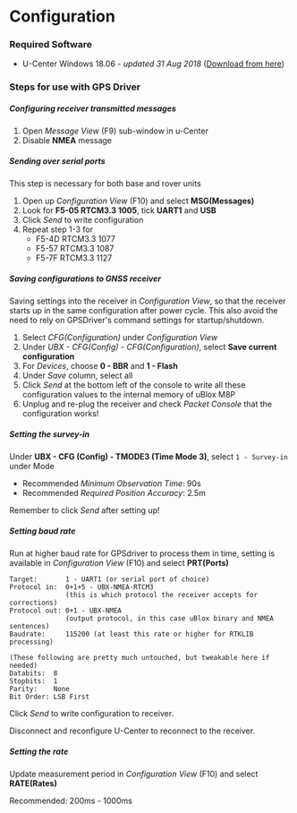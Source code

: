 # Configuration

### Required Software

- U-Center Windows 18.06 - *updated 31 Aug 2018* ([Download from here](https://www.u-blox.com/en/product/u-center-windows))



### Steps for use with GPS Driver

##### Configuring receiver transmitted messages

1. Open *Message View* (F9) sub-window in u-Center
2. Disable **NMEA** message



##### Sending over serial ports

This step is necessary for both base and rover units

1. Open up *Configuration View* (F10) and select **MSG(Messages)** 
2. Look for **F5-05 RTCM3.3 1005**, tick **UART1** and **USB**
3. Click *Send* to write configuration
4. Repeat step 1-3 for 
   * F5-4D RTCM3.3 1077
   * F5-57 RTCM3.3 1087 
   * F5-7F RTCM3.3 1127



##### Saving configurations to GNSS receiver

Saving settings into the receiver in *Configuration View*, so that the receiver starts up in the same configuration after power cycle. This also avoid the need to rely on GPSDriver's command settings for startup/shutdown. 

1. Select *CFG(Configuration)* under *Configuration View*
2. Under *UBX - CFG(Config) - CFG(Configuration)*, select **Save current configuration** 
3. For *Devices*, choose **0 - BBR** and **1 - Flash**
4. Under *Save* column, select all
5. Click *Send* at the bottom left of the console to write all these configuration values to the internal memory of uBlox M8P
6. Unplug and re-plug the receiver and check *Packet Console* that the configuration works!



##### Setting the survey-in

Under **UBX - CFG (Config) - TMODE3 (Time Mode 3)**, select `1 - Survey-in` under Mode

* Recommended *Minimum Observation Time*: 90s
* Recommended *Required Position Accuracy*: 2.5m

Remember to click *Send* after setting up!



##### Setting baud rate

Run at higher baud rate for GPSdriver to process them in time, setting is available in *Configuration View* (F10) and select **PRT(Ports)**

```
Target:       1 - UART1 (or serial port of choice)
Protocol in:  0+1+5 - UBX-NMEA-RTCM3 
              (this is which protocol the receiver accepts for corrections)
Protocol out: 0+1 - UBX-NMEA 
              (output protocol, in this case uBlox binary and NMEA sentences)
Baudrate:     115200 (at least this rate or higher for RTKLIB processing)

(These following are pretty much untouched, but tweakable here if needed)
Databits:  8
Stopbits:  1
Parity:    None
Bit Order: LSB First
```

Click *Send* to write configuration to receiver.

Disconnect and reconfigure U-Center to reconnect to the receiver.



##### Setting the rate

Update measurement period in *Configuration View* (F10) and select **RATE(Rates)**

Recommended: 200ms - 1000ms





